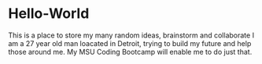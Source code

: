 # Hello-World
This is a place to store my many random ideas, brainstorm and collaborate
I am a 27 year old man loacated in Detroit, trying to build my future and help those around me. My MSU Coding Bootcamp will enable me to do just that.  
